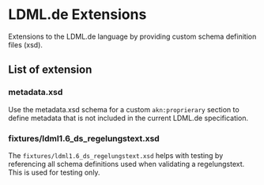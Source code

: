 # LDML.de Extensions

Extensions to the LDML.de language by providing custom schema definition files (xsd).

## List of extension

### metadata.xsd

Use the metadata.xsd schema for a custom `akn:proprierary` section to define metadata that is not included in the current LDML.de specification.

### fixtures/ldml1.6_ds_regelungstext.xsd

The `fixtures/ldml1.6_ds_regelungstext.xsd` helps with testing by referencing all schema definitions used when validating a regelungstext. This is used for testing only.